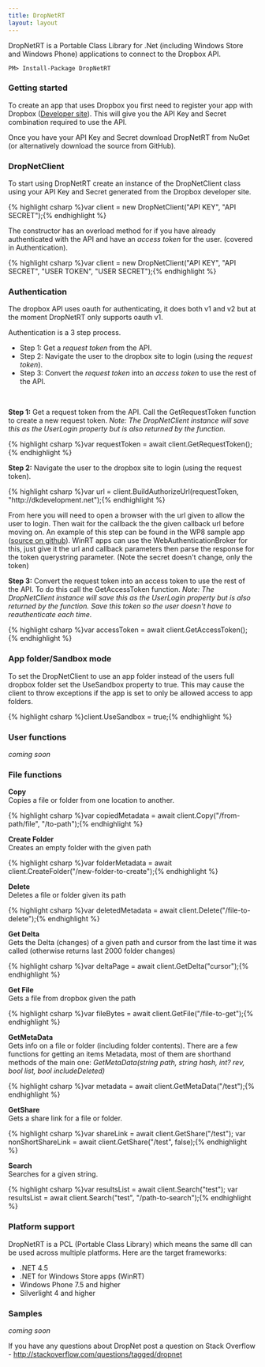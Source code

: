 ```yaml
---
title: DropNetRT
layout: layout
---
```


<p>
	DropNetRT is a Portable Class Library for .Net (including Windows Store and Windows Phone) applications to connect to the Dropbox API.
</p>

<div class="nuget-badge">
    <p>
		<code>PM&gt; Install-Package DropNetRT</code>
	</p>
</div>

<h3>Getting started</h3>
<p>
	To create an app that uses Dropbox you first need to register your app with Dropbox (<a href="https://dropbox.com/developers">Developer site</a>).
	This will give you the API Key and Secret combination required to use the API.
</p>
<p>
	Once you have your API Key and Secret download DropNetRT from NuGet (or alternatively download the source from GitHub).
</p>

<h3>DropNetClient</h3>
<p>
	To start using DropNetRT create an instance of the DropNetClient class using your API Key and Secret generated from the Dropbox developer site.
</p>
{% highlight csharp %}var client = new DropNetClient("API KEY", "API SECRET");{% endhighlight %}
<p>
	The constructor has an overload method for if you have already authenticated with the API and have an <em>access token</em> for the user. (covered in Authentication).
</p>
{% highlight csharp %}var client = new DropNetClient("API KEY", "API SECRET", "USER TOKEN", "USER SECRET");{% endhighlight %}

<h3>Authentication</h3>
<p>
	The dropbox API uses oauth for authenticating, it does both v1 and v2 but at the moment DropNetRT only supports oauth v1.
</p>
<p>
	Authentication is a 3 step process.
</p>
<ul>
	<li>Step 1: Get a <em>request token</em> from the API.</li>
	<li>Step 2: Navigate the user to the dropbox site to login (using the <em>request token</em>).</li>
	<li>Step 3: Convert the <em>request token</em> into an <em>access token</em> to use the rest of the API.</li>
</ul>
<br />

<p>
	<strong>Step 1:</strong> Get a request token from the API. Call the GetRequestToken function to create a new request token.
	<em>Note: The DropNetClient instance will save this as the UserLogin property but is also returned by the function.</em>
</p>
{% highlight csharp %}var requestToken = await client.GetRequestToken();{% endhighlight %}
<p>
	<strong>Step 2:</strong> Navigate the user to the dropbox site to login (using the request token).
</p>
{% highlight csharp %}var url = client.BuildAuthorizeUrl(requestToken, "http://dkdevelopment.net");{% endhighlight %}
<p>
	From here you will need to open a browser with the url given to allow the user to login. Then wait for the callback the the given callback url before moving on.
	An example of this step can be found in  the WP8 sample app (<a href="https://github.com/dkarzon/DropNetRT/blob/master/DropNetRT.Sample.WP8/MainPage.xaml.cs#L58">source on github</a>).
	WinRT apps can use the WebAuthenticationBroker for this, just give it the url and callback parameters then parse the response for the token querystring parameter. (Note the secret doesn't change, only the token)
</p>
<p>
	<strong>Step 3:</strong> Convert the request token into an access token to use the rest of the API. To do this call the GetAccessToken function.
	<em>Note: The DropNetClient instance will save this as the UserLogin property but is also returned by the function. Save this token so the user doesn't have to reauthenticate each time.</em>
</p>
{% highlight csharp %}var accessToken = await client.GetAccessToken();{% endhighlight %}

<h3>App folder/Sandbox mode</h3>
<p>
	To set the DropNetClient to use an app folder instead of the users full dropbox folder set the UseSandbox property to true. This may cause the client to throw exceptions if the app is set to only be allowed access to app folders.
</p>
{% highlight csharp %}client.UseSandbox = true;{% endhighlight %}

<h3>User functions</h3>
<p><em>coming soon</em></p>

<h3>File functions</h3>
<p>
	<strong>Copy</strong><br />
	Copies a file or folder from one location to another.
</p>
{% highlight csharp %}var copiedMetadata = await client.Copy("/from-path/file", "/to-path");{% endhighlight %}

<p>
	<strong>Create Folder</strong><br />
	Creates an empty folder with the given path
</p>
{% highlight csharp %}var folderMetadata = await client.CreateFolder("/new-folder-to-create");{% endhighlight %}

<p>
	<strong>Delete</strong><br />
	Deletes a file or folder given its path
</p>
{% highlight csharp %}var deletedMetadata = await client.Delete("/file-to-delete");{% endhighlight %}

<p>
	<strong>Get Delta</strong><br />
	Gets the Delta (changes) of a given path and cursor from the last time it was called (otherwise returns last 2000 folder changes)
</p>
{% highlight csharp %}var deltaPage = await client.GetDelta("cursor");{% endhighlight %}

<p>
	<strong>Get File</strong><br />
	Gets a file from dropbox given the path
</p>
{% highlight csharp %}var fileBytes = await client.GetFile("/file-to-get");{% endhighlight %}

<p>
	<strong>GetMetaData</strong><br />
	Gets info on a file or folder (including folder contents). There are a few functions for getting an items Metadata, most of them are shorthand methods of the main one: <em>GetMetaData(string path, string hash, int? rev, bool list, bool includeDeleted)</em>
</p>
{% highlight csharp %}var metadata = await client.GetMetaData("/test");{% endhighlight %}

<p>
	<strong>GetShare</strong><br />
	Gets a share link for a file or folder.
</p>
{% highlight csharp %}var shareLink = await client.GetShare("/test");
var nonShortShareLink = await client.GetShare("/test", false);{% endhighlight %}

<p>
	<strong>Search</strong><br />
	Searches for a given string.
</p>
{% highlight csharp %}var resultsList = await client.Search("test");
var resultsList = await client.Search("test", "/path-to-search");{% endhighlight %}

<h3>Platform support</h3>
<p>DropNetRT is a PCL (Portable Class Library) which means the same dll can be used across multiple platforms. Here are the target frameworks:</p>
<ul>
	<li>.NET 4.5</li>
	<li>.NET for Windows Store apps (WinRT)</li>
	<li>Windows Phone 7.5 and higher</li>
	<li>Silverlight 4 and higher</li>
</ul>

<h3>Samples</h3>
<p><em>coming soon</em></p>

<p>If you have any questions about DropNet post a question on Stack Overflow - <a href="http://stackoverflow.com/questions/tagged/dropnet">http://stackoverflow.com/questions/tagged/dropnet</a></p>